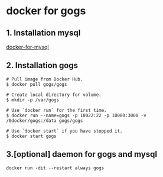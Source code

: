 # docker for gogs

## 1. Installation mysql
[docker-for-mysql](./docker-for-mysql.md)

## 2. Installation gogs
```
# Pull image from Docker Hub.
$ docker pull gogs/gogs

# Create local directory for volume.
$ mkdir -p /var/gogs

# Use `docker run` for the first time.
$ docker run --name=gogs -p 10022:22 -p 10080:3000 -v /0docker/gogs:/data gogs/gogs

# Use `docker start` if you have stopped it.
$ docker start gogs
```
## 3.[optional] daemon for gogs and mysql

```
docker run -dit --restart always gogs
```
